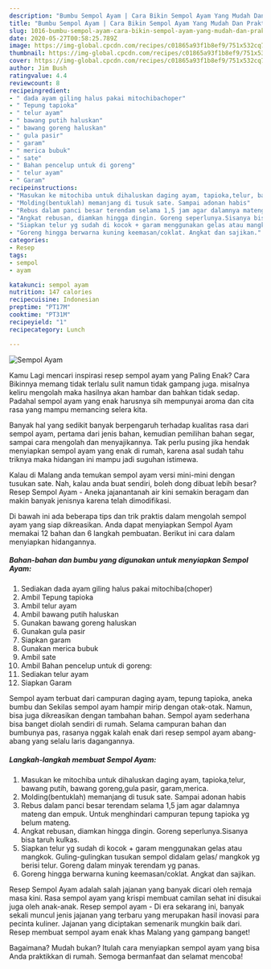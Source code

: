 ```yaml
---
description: "Bumbu Sempol Ayam | Cara Bikin Sempol Ayam Yang Mudah Dan Praktis"
title: "Bumbu Sempol Ayam | Cara Bikin Sempol Ayam Yang Mudah Dan Praktis"
slug: 1016-bumbu-sempol-ayam-cara-bikin-sempol-ayam-yang-mudah-dan-praktis
date: 2020-05-27T00:58:25.789Z
image: https://img-global.cpcdn.com/recipes/c01865a93f1b8ef9/751x532cq70/sempol-ayam-foto-resep-utama.jpg
thumbnail: https://img-global.cpcdn.com/recipes/c01865a93f1b8ef9/751x532cq70/sempol-ayam-foto-resep-utama.jpg
cover: https://img-global.cpcdn.com/recipes/c01865a93f1b8ef9/751x532cq70/sempol-ayam-foto-resep-utama.jpg
author: Jim Bush
ratingvalue: 4.4
reviewcount: 8
recipeingredient:
- " dada ayam giling halus pakai mitochibachoper"
- " Tepung tapioka"
- " telur ayam"
- " bawang putih haluskan"
- " bawang goreng haluskan"
- " gula pasir"
- " garam"
- " merica bubuk"
- " sate"
- " Bahan pencelup untuk di goreng"
- " telur ayam"
- " Garam"
recipeinstructions:
- "Masukan ke mitochiba untuk dihaluskan daging ayam, tapioka,telur, bawang putih, bawang goreng,gula pasir, garam,merica."
- "Molding(bentuklah) memanjang di tusuk sate. Sampai adonan habis"
- "Rebus dalam panci besar terendam selama 1,5 jam agar dalamnya mateng dan empuk. Untuk menghindari campuran tepung tapioka yg belum mateng."
- "Angkat rebusan, diamkan hingga dingin. Goreng seperlunya.Sisanya bisa taruh kulkas."
- "Siapkan telur yg sudah di kocok + garam menggunakan gelas atau mangkok. Guling-gulingkan tusukan sempol didalam gelas/ mangkok yg berisi telur. Goreng dalam minyak terendam yg panas."
- "Goreng hingga berwarna kuning keemasan/coklat. Angkat dan sajikan."
categories:
- Resep
tags:
- sempol
- ayam

katakunci: sempol ayam 
nutrition: 147 calories
recipecuisine: Indonesian
preptime: "PT17M"
cooktime: "PT31M"
recipeyield: "1"
recipecategory: Lunch

---
```



![Sempol Ayam](https://img-global.cpcdn.com/recipes/c01865a93f1b8ef9/751x532cq70/sempol-ayam-foto-resep-utama.jpg)

Kamu Lagi mencari inspirasi resep sempol ayam yang Paling Enak? Cara Bikinnya memang tidak terlalu sulit namun tidak gampang juga. misalnya keliru mengolah maka hasilnya akan hambar dan bahkan tidak sedap. Padahal sempol ayam yang enak harusnya sih mempunyai aroma dan cita rasa yang mampu memancing selera kita.

Banyak hal yang sedikit banyak berpengaruh terhadap kualitas rasa dari sempol ayam, pertama dari jenis bahan, kemudian pemilihan bahan segar, sampai cara mengolah dan menyajikannya. Tak perlu pusing jika hendak menyiapkan sempol ayam yang enak di rumah, karena asal sudah tahu triknya maka hidangan ini mampu jadi suguhan istimewa.

Kalau di Malang anda temukan sempol ayam versi mini-mini dengan tusukan sate. Nah, kalau anda buat sendiri, boleh dong dibuat lebih besar? Resep Sempol Ayam - Aneka jajanantanah air kini semakin beragam dan makin banyak jenisnya karena telah dimodifikasi.


Di bawah ini ada beberapa tips dan trik praktis dalam mengolah sempol ayam yang siap dikreasikan. Anda dapat menyiapkan Sempol Ayam memakai 12 bahan dan 6 langkah pembuatan. Berikut ini cara dalam menyiapkan hidangannya.

<!--inarticleads1-->

##### Bahan-bahan dan bumbu yang digunakan untuk menyiapkan Sempol Ayam:

1. Sediakan  dada ayam giling halus pakai mitochiba(choper)
1. Ambil  Tepung tapioka
1. Ambil  telur ayam
1. Ambil  bawang putih haluskan
1. Gunakan  bawang goreng haluskan
1. Gunakan  gula pasir
1. Siapkan  garam
1. Gunakan  merica bubuk
1. Ambil  sate
1. Ambil  Bahan pencelup untuk di goreng:
1. Sediakan  telur ayam
1. Siapkan  Garam


Sempol ayam terbuat dari campuran daging ayam, tepung tapioka, aneka bumbu dan Sekilas sempol ayam hampir mirip dengan otak-otak. Namun, bisa juga dikreasikan dengan tambahan bahan. Sempol ayam sederhana bisa banget diolah sendiri di rumah. Selama campuran bahan dan bumbunya pas, rasanya nggak kalah enak dari resep sempol ayam abang-abang yang selalu laris dagangannya. 

<!--inarticleads2-->

##### Langkah-langkah membuat Sempol Ayam:

1. Masukan ke mitochiba untuk dihaluskan daging ayam, tapioka,telur, bawang putih, bawang goreng,gula pasir, garam,merica.
1. Molding(bentuklah) memanjang di tusuk sate. Sampai adonan habis
1. Rebus dalam panci besar terendam selama 1,5 jam agar dalamnya mateng dan empuk. Untuk menghindari campuran tepung tapioka yg belum mateng.
1. Angkat rebusan, diamkan hingga dingin. Goreng seperlunya.Sisanya bisa taruh kulkas.
1. Siapkan telur yg sudah di kocok + garam menggunakan gelas atau mangkok. Guling-gulingkan tusukan sempol didalam gelas/ mangkok yg berisi telur. Goreng dalam minyak terendam yg panas.
1. Goreng hingga berwarna kuning keemasan/coklat. Angkat dan sajikan.


Resep Sempol Ayam adalah salah jajanan yang banyak dicari oleh remaja masa kini. Rasa sempol ayam yang krispi membuat camilan sehat ini disukai juga oleh anak-anak. Resep sempol ayam - Di era sekarang ini, banyak sekali muncul jenis jajanan yang terbaru yang merupakan hasil inovasi para pecinta kuliner. Jajanan yang diciptakan semenarik mungkin baik dari. Resep membuat sempol ayam enak khas Malang yang gampang banget! 

Bagaimana? Mudah bukan? Itulah cara menyiapkan sempol ayam yang bisa Anda praktikkan di rumah. Semoga bermanfaat dan selamat mencoba!

